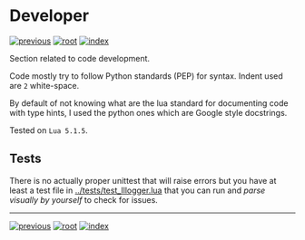 # Developer

[![previous](https://img.shields.io/badge/api-◀_previous_page-fcb434?labelColor=4f4f4f)](API.md)
[![root](https://img.shields.io/badge/back_to_root-536362)](../README.md)
[![index](https://img.shields.io/badge/back_to_index-blue)](INDEX.md)

Section related to code development.

Code mostly try to follow Python standards (PEP) for syntax.
Indent used are `2` white-space.

By default of not knowing what are the lua standard for documenting code
with type hints, I used the python ones which are Google style docstrings.


Tested on `Lua 5.1.5`.

## Tests

There is no actually proper unittest that will raise errors but you have at least
a test file in [../tests/test_lllogger.lua](../tests/test_lllogger.lua) that you
can run and _parse visually by yourself_ to check for issues.

---

[![previous](https://img.shields.io/badge/api-◀_previous_page-fcb434?labelColor=4f4f4f)](API.md)
[![root](https://img.shields.io/badge/back_to_root-536362)](../README.md)
[![index](https://img.shields.io/badge/back_to_index-blue)](INDEX.md)

